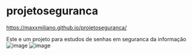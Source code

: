 # projetoseguranca

https://maxxmiliano.github.io/projetoseguranca/

Este e um projeto para estudos de senhas em seguranca da informação 
![image](https://github.com/maxxmiliano/projetoseguranca/assets/72661974/8a36977e-0d3e-40d1-a109-b0ad0b38540a)
![image](https://github.com/maxxmiliano/projetoseguranca/assets/72661974/3d5509f1-46b7-45b4-96af-22dd57a60485)


